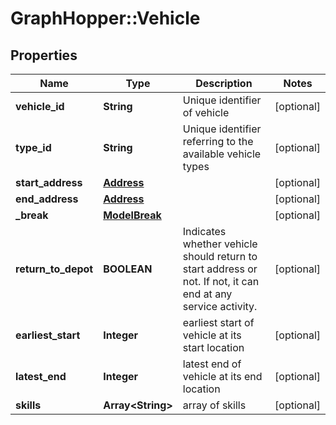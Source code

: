 # GraphHopper::Vehicle

## Properties
Name | Type | Description | Notes
------------ | ------------- | ------------- | -------------
**vehicle_id** | **String** | Unique identifier of vehicle | [optional] 
**type_id** | **String** | Unique identifier referring to the available vehicle types | [optional] 
**start_address** | [**Address**](Address.md) |  | [optional] 
**end_address** | [**Address**](Address.md) |  | [optional] 
**_break** | [**ModelBreak**](ModelBreak.md) |  | [optional] 
**return_to_depot** | **BOOLEAN** | Indicates whether vehicle should return to start address or not. If not, it can end at any service activity. | [optional] 
**earliest_start** | **Integer** | earliest start of vehicle at its start location | [optional] 
**latest_end** | **Integer** | latest end of vehicle at its end location | [optional] 
**skills** | **Array&lt;String&gt;** | array of skills | [optional] 


